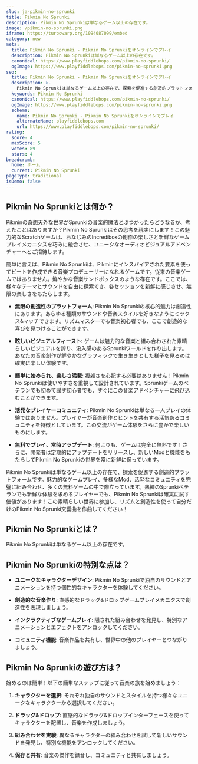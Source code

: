```yaml
---
slug: ja-pikmin-no-sprunki
title: Pikmin No Sprunki
description: Pikmin No Sprunkiは単なるゲーム以上の存在です。
image: /pikmin-no-sprunki.png
iframe: https://turbowarp.org/1094087099/embed
category: new
meta:
  title: Pikmin No Sprunki - Pikmin No Sprunkiをオンラインでプレイ
  description: Pikmin No Sprunkiは単なるゲーム以上の存在です。
  canonical: https://www.playfiddlebops.com/pikmin-no-sprunki/
  ogImage: https://www.playfiddlebops.com/pikmin-no-sprunki.png
seo:
  title: Pikmin No Sprunki - Pikmin No Sprunkiをオンラインでプレイ
  description: >-
    Pikmin No Sprunkiは単なるゲーム以上の存在で、探索を促進する創造的プラットフォームです。魅力的なゲームプレイ、多様なMod、活発なコミュニティを完璧に組み合わせ、多くの無料ゲームの中で際立っています。
  keywords: Pikmin No Sprunki
  canonical: https://www.playfiddlebops.com/pikmin-no-sprunki/
  ogImage: https://www.playfiddlebops.com/pikmin-no-sprunki.png
  schema:
    name: Pikmin No Sprunki - Pikmin No Sprunkiをオンラインでプレイ
    alternateName: playfiddlebops.com
    url: https://www.playfiddlebops.com/pikmin-no-sprunki/
rating:
  score: 4
  maxScore: 5
  votes: 89
  stars: 4
breadcrumb:
  home: ホーム
  current: Pikmin No Sprunki
pageType: traditional
isDemo: false
---
```


## Pikmin No Sprunkiとは何か？

Pikminの奇想天外な世界がSprunkiの音楽的魔法とぶつかったらどうなるか、考えたことはありますか？Pikmin No Sprunkiはその思考を現実にします！この魅力的なScratchゲームは、おなじみのIncrediboxの創作の楽しさと新鮮なゲームプレイメカニクスを巧みに融合させ、ユニークなオーディオビジュアルアドベンチャーへとご招待します。

簡単に言えば、Pikmin No Sprunkiは、Pikminにインスパイアされた要素を使ってビートを作成できる音楽プロデューサーになれるゲームです。従来の音楽ゲームではありません。鮮やかな音楽サンドボックスのような存在です。ここでは、様々なテーマとサウンドを自由に探索でき、各セッションを新鮮に感じさせ、無限の楽しさをもたらします。

- **無限の創造性のプラットフォーム**: Pikmin No Sprunkiの核心的魅力は創造性にあります。あらゆる種類のサウンドや音楽スタイルを好きなようにミックス&マッチできます。リズムマスターでも音楽初心者でも、ここで創造的な喜びを見つけることができます。

- **眩しいビジュアルフィースト**: ゲームは魅力的な音楽と組み合わされた素晴らしいビジュアルを誇り、没入感のあるSprunkiワールドを作り出します。あなたの音楽創作が鮮やかなグラフィックで生き生きとした様子を見るのは確実に楽しい体験です。

- **簡単に始められ、楽しさ満載**: 複雑さを心配する必要はありません！Pikmin No Sprunkiは使いやすさを重視して設計されています。Sprunkiゲームのベテランでも初めて試す初心者でも、すぐにこの音楽アドベンチャーに飛び込むことができます。

- **活発なプレイヤーコミュニティ**: Pikmin No Sprunkiは単なる一人プレイの体験ではありません。プレイヤーが音楽創作とヒントを共有する活気あるコミュニティを特徴としています。この交流がゲーム体験をさらに豊かで楽しいものにします。

- **無料でプレイ、常時アップデート**: 何よりも、ゲームは完全に無料です！さらに、開発者は定期的にアップデートをリリースし、新しいModと機能をもたらしてPikmin No Sprunkiの世界を常に新鮮に保っています。

Pikmin No Sprunkiは単なるゲーム以上の存在で、探索を促進する創造的プラットフォームです。魅力的なゲームプレイ、多様なMod、活発なコミュニティを完璧に組み合わせ、多くの無料ゲームの中で際立っています。熟練のSprunkiベテランでも新鮮な体験を求めるプレイヤーでも、Pikmin No Sprunkiは確実に試す価値があります！この素晴らしい世界に参加し、リズムと創造性を使って自分だけのPikmin No Sprunki交響曲を作曲してください！

## Pikmin No Sprunkiとは？

Pikmin No Sprunkiは単なるゲーム以上の存在です。

## Pikmin No Sprunkiの特別な点は？

- **ユニークなキャラクターデザイン**: Pikmin No Sprunkiで独自のサウンドとアニメーションを持つ個性的なキャラクターを体験してください。

- **創造的な音楽作り**: 直感的なドラッグ&ドロップゲームプレイメカニクスで創造性を表現しましょう。

- **インタラクティブなゲームプレイ**: 隠された組み合わせを発見し、特別なアニメーションとエフェクトをアンロックしてください。

- **コミュニティ機能**: 音楽作品を共有し、世界中の他のプレイヤーとつながりましょう。

## Pikmin No Sprunkiの遊び方は？

始めるのは簡単！以下の簡単なステップに従って音楽の旅を始めましょう：

1. **キャラクターを選択**: それぞれ独自のサウンドとスタイルを持つ様々なユニークなキャラクターから選択してください。

1. **ドラッグ&ドロップ**: 直感的なドラッグ&ドロップインターフェースを使ってキャラクターを配置し、音楽を作成しましょう。

1. **組み合わせを実験**: 異なるキャラクターの組み合わせを試して新しいサウンドを発見し、特別な機能をアンロックしてください。

1. **保存と共有**: 音楽の傑作を録音し、コミュニティと共有しましょう。